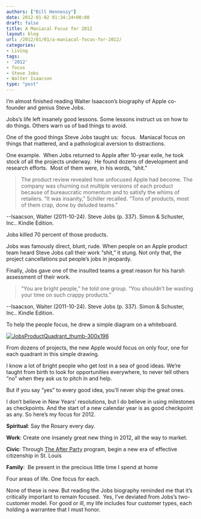 ```yaml
---
authors: ["Bill Hennessy"]
date: 2012-01-02 01:34:24+00:00
draft: false
title: A Maniacal Focus for 2012
layout: blog
url: /2012/01/01/a-maniacal-focus-for-2012/
categories:
- Living
tags:
- '2012'
- focus
- Steve Jobs
- Walter Isaacson
type: "post"
---
```


I’m almost finished reading Walter Isaacson’s biography of Apple co-founder and genius Steve Jobs.

Jobs’s life left insanely good lessons. Some lessons instruct us on how to do things. Others warn us of bad things to avoid.

One of the good things Steve Jobs taught us:  focus.  Maniacal focus on things that mattered, and a pathological aversion to distractions.

One example.  When Jobs returned to Apple after 10-year exile, he took stock of all the projects underway.  He found dozens of development and research efforts.  Most of them were, in his words, “shit.”


> The product review revealed how unfocused Apple had become. The company was churning out multiple versions of each product because of bureaucratic momentum and to satisfy the whims of retailers. “It was insanity,” Schiller recalled. “Tons of products, most of them crap, done by deluded teams.”

--Isaacson, Walter (2011-10-24). Steve Jobs (p. 337). Simon & Schuster, Inc.. Kindle Edition.


Jobs killed 70 percent of those products.

Jobs was famously direct, blunt, rude. When people on an Apple product team heard Steve Jobs call their work “shit,” it stung. Not only that, the project cancellations put people’s jobs in jeopardy.

Finally, Jobs gave one of the insulted teams a great reason for his harsh assessment of their work.


> “You are bright people,” he told one group. “You shouldn’t be wasting your time on such crappy products.”

--Isaacson, Walter (2011-10-24). Steve Jobs (p. 337). Simon & Schuster, Inc.. Kindle Edition.


To help the people focus, he drew a simple diagram on a whiteboard.

[![JobsProductQuadrant_thumb-300x196](https://ludicrite.files.wordpress.com/2012/01/jobsproductquadrant_thumb-300x196.jpg)
](https://hennessysview.com/2012/01/01/a-maniacal-focus-for-2012/jobsproductquadrant_thumb-300x196/#main)

From dozens of projects, the new Apple would focus on only four, one for each quadrant in this simple drawing.

I know a lot of bright people who get lost in a sea of good ideas. We’re taught from birth to look for opportunities everywhere, to never tell others “no” when they ask us to pitch in and help.

But if you say “yes” to every good idea, you’ll never ship the great ones.

I don’t believe in New Years’ resolutions, but I do believe in using milestones as checkpoints. And the start of a new calendar year is as good checkpoint as any. So here’s my focus for 2012.

**Spiritual**: Say the Rosary every day.

**Work**: Create one insanely great new thing in 2012, all the way to market.

**Civic**: Through [The After Party](https://stlouisteaparty.com/category/the-after-party/) program, begin a new era of effective citizenship in St. Louis

**Family**:  Be present in the precious little time I spend at home

Four areas of life. One focus for each.

None of these is new. But reading the Jobs biography reminded me that it’s critically important to remain focused.  Yes, I’ve deviated from Jobs’s two-customer model. For good or ill, my life includes four customer types, each holding a warrantee that I must honor.
